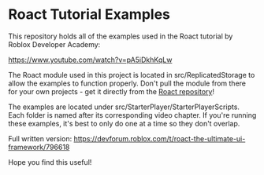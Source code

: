 # Roact Tutorial Examples

This repository holds all of the examples used in the Roact tutorial by Roblox Developer Academy:

https://www.youtube.com/watch?v=pA5iDkhKqLw

The Roact module used in this project is located in src/ReplicatedStorage to allow the examples to function properly. Don't pull the module from there for your own projects - get it directly from the [Roact repository](https://github.com/Roblox/roact/releases)!

The examples are located under src/StarterPlayer/StarterPlayerScripts. Each folder is named after its corresponding video chapter. If you're running these examples, it's best to only do one at a time so they don't overlap.

Full written version:
https://devforum.roblox.com/t/roact-the-ultimate-ui-framework/796618

Hope you find this useful!